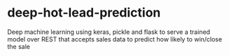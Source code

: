 # deep-hot-lead-prediction
Deep machine learning using keras, pickle and flask to serve a trained model over REST that accepts sales data to predict how likely to win/close the sale
